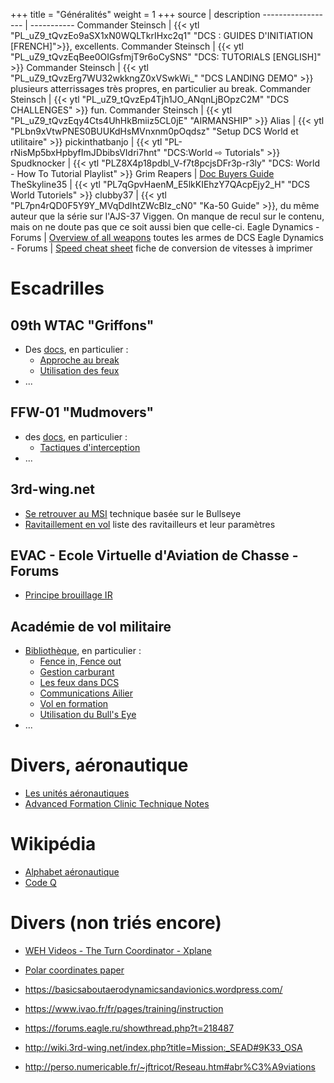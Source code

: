 +++
title = "Généralités"
weight = 1
+++
source             | description
------------------ | -----------
Commander Steinsch | {{< ytl "PL_uZ9_tQvzEo9aSX1xN0WQLTkrIHxc2q1" "DCS : GUIDES D'INITIATION [FRENCH]">}}, excellents.
Commander Steinsch | {{< ytl "PL_uZ9_tQvzEqBee0OIGsfmjT9r6oCySNS" "DCS: TUTORIALS [ENGLISH]" >}}
Commander Steinsch | {{< ytl "PL_uZ9_tQvzErg7WU32wkkngZ0xVSwkWi_" "DCS LANDING DEMO" >}} plusieurs atterrissages très propres, en particulier au break.
Commander Steinsch | {{< ytl "PL_uZ9_tQvzEp4Tjh1JO_ANqnLjBOpzC2M" "DCS CHALLENGES" >}} fun.
Commander Steinsch | {{< ytl "PL_uZ9_tQvzEqy4Cts4UhHkBmiiz5CL0jE" "AIRMANSHIP" >}}
Alias              | {{< ytl "PLbn9xVtwPNES0BUUKdHsMVnxnm0pOqdsz" "Setup DCS World et utilitaire" >}}
pickinthatbanjo    | {{< ytl "PL-rNisMp5bxHpbyfImJDbibsVIdri7hnt" "DCS:World ⇨ Tutorials" >}}
Spudknocker        | {{< ytl "PLZ8X4p18pdbl_V-f7t8pcjsDFr3p-r3ly" "DCS: World - How To Tutorial Playlist" >}}
Grim Reapers       | [Doc Buyers Guide](https://docs.google.com/spreadsheets/d/1B_lvJSAcTjajVuaS-KdlcjTZ70Uu2-ULb-O-MurpJiM/edit#gid=0)
TheSkyline35       | {{< ytl "PL7qGpvHaenM_E5lkKIEhzY7QAcpEjy2_H" "DCS World Tutoriels" >}}
clubby37           | {{< ytl "PL7pn4rQD0F5Y9Y_MVqDdIhtZWcBIz_cN0" "Ka-50 Guide" >}}, du même auteur que la série sur l'AJS-37 Viggen. On manque de recul sur le contenu, mais on ne doute pas que ce soit aussi bien que celle-ci.
Eagle Dynamics - Forums | [Overview of all weapons](https://forums.eagle.ru/showthread.php?t=158620) toutes les armes de DCS
Eagle Dynamics - Forums | [Speed cheat sheet](https://forums.eagle.ru/showthread.php?t=133980) fiche de conversion de vitesses à imprimer

# Escadrilles
## 09th WTAC "Griffons"
- Des [docs](http://www.09thwtac.org/index.php?app=ccs&module=pages&section=pages&id=1&category=14), en particulier :
  - [Approche au break](http://www.09thwtac.org/index.php?app=ccs&module=pages&section=pages&id=1&record=500)
  - [Utilisation des feux](http://www.09thwtac.org/index.php?app=ccs&module=pages&section=pages&id=1&record=498)
- ...

## FFW-01 "Mudmovers"
- des [docs](https://ffw-01.fr/formation/documentation.html), en particulier :
  - [Tactiques d'interception](https://www.ffw-01.fr/images/documentation/interne/air-air/tactiques_Interception.pdf)
- ...

## 3rd-wing.net
- [Se retrouver au MSI](https://www.3rd-wing.net/lofiversion/index.php?t11483.html) technique basée sur le Bullseye
- [Ravitaillement en vol](http://wiki.3rd-wing.net/index.php?title=Ravitaillement_en_vol) liste des ravitailleurs et leur paramètres

## EVAC - Ecole Virtuelle d'Aviation de Chasse - Forums
- [Principe brouillage IR](http://www.evac-fr.net/forums/lofiversion/index.php?t3047.html)

## Académie de vol militaire
- [Bibliothèque](http://avm-fr.com/documentations), en particulier :
  - [Fence in, Fence out](http://avm-fr.com/wiki/Fence+In+-+Fence+Out)
  - [Gestion carburant](http://avm-fr.com/wiki/Gestion+Carburant)
  - [Les feux dans DCS](http://avm-fr.com/wiki/Les+feux+dans+Digital+Combat+Simulator)
  - [Communications Ailier](http://avm-fr.com/docs/file/34/1-2-1%20Communications%20ailier.pdf)
  - [Vol en formation](http://avm-fr.com/docs/file/37/1-2-3%20Vol%20en%20formation.pdf)
  - [Utilisation du Bull's Eye](http://avm-fr.com/docs/file/50/3-1-1%20Bullseye.pdf)
- ...

# Divers, aéronautique
- [Les unités aéronautiques](https://www.acriv.org/fichiers/pdf/BIA/04-Navigation-Reglementation-Aeromedecine/Fiche-400-Les_Unites_Aeronautiques.pdf)
- [Advanced Formation Clinic Technique Notes](https://www.eapisfile.com/Docs/Formation/PPT/Advanced%20Formation%20Clinic%20Technique%20Notes.pdf)

# Wikipédia
- [Alphabet aéronautique](https://fr.vikidia.org/wiki/Alphabet_a%C3%A9ronautique)
- [Code Q](https://fr.wikipedia.org/wiki/Code_Q)

# Divers (non triés encore)
- [WEH Videos - The Turn Coordinator - Xplane](https://www.youtube.com/watch?v=CZDEfq1Tdro)
- [Polar coordinates paper](https://mathalino.com/blog/polar-coordinates-paper-free-download)
- https://basicsaboutaerodynamicsandavionics.wordpress.com/
- https://www.ivao.fr/fr/pages/training/instruction

- https://forums.eagle.ru/showthread.php?t=218487
- http://wiki.3rd-wing.net/index.php?title=Mission:_SEAD#9K33_OSA

- http://perso.numericable.fr/~jftricot/Reseau.htm#abr%C3%A9viations
